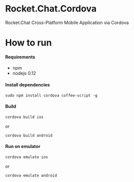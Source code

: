 # Rocket.Chat.Cordova
Rocket.Chat Cross-Platform Mobile Application via Cordova

# How to run
#### Requirements
 * npm
 * nodejs 0.12

#### Install dependencies
```shell
sudo npm install cordova coffee-script -g
```

#### Build
```shell
cordova build ios
```
or
```shell
cordova build android
```

#### Run on emulator
```shell
cordova emulate ios
```
or
```shell
cordova emulate android
```
